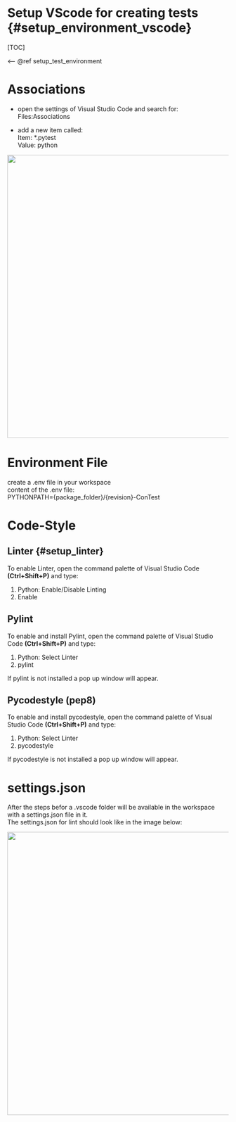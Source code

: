 Setup VScode for creating tests {#setup_environment_vscode}
==============

[TOC]

<-- @ref setup_test_environment

# Associations

* open the settings of Visual Studio Code and search for:<br>
    Files:Associations<br>

* add a new item called:<br>
    Item: *.pytest<br>
    Value: python<br>

<img src="vs_code_setup.png" width="644">

# Environment File
create a .env file in your workspace<br>
content of the .env file:<br>
    PYTHONPATH={package_folder}/{revision}-ConTest

# Code-Style

## Linter {#setup_linter}

To enable Linter, open the command palette of Visual Studio Code **(Ctrl+Shift+P)** and type:

1. Python: Enable/Disable Linting
2. Enable

## Pylint

To enable and install Pylint, open the command palette of Visual Studio Code **(Ctrl+Shift+P)** and type:

1. Python: Select Linter
2. pylint

If pylint is not installed a pop up window will appear.

## Pycodestyle (pep8)

To enable and install pycodestyle, open the command palette of Visual Studio Code **(Ctrl+Shift+P)** and type:<br>

1. Python: Select Linter
2. pycodestyle

If pycodestyle is not installed a pop up window will appear.

# settings.json

After the steps befor a .vscode folder will be available in the workspace with a settings.json file in it.<br>
The settings.json for lint should look like in the image below:

<img src="vs_code_json_file.png" width="644">